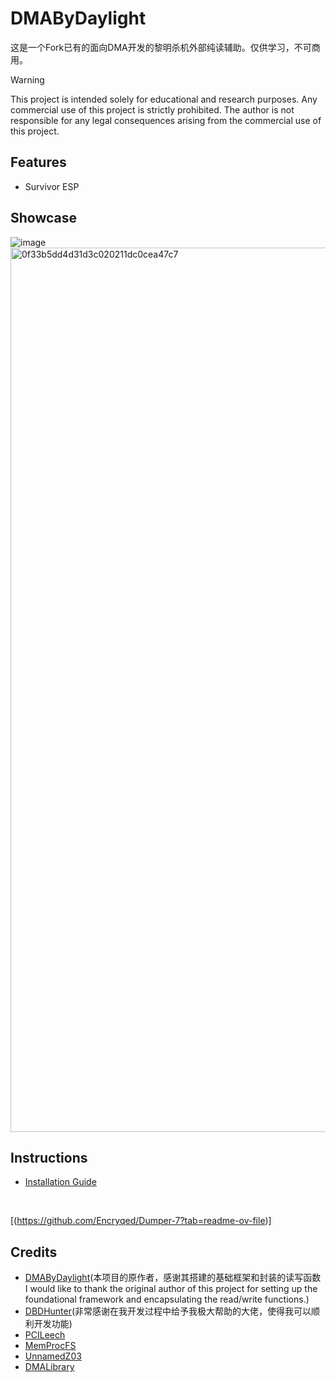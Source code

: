 # DMAByDaylight
这是一个Fork已有的面向DMA开发的黎明杀机外部纯读辅助。仅供学习，不可商用。

> [!WARNING]
> 
>This project is intended solely for educational and research purposes. Any commercial use of this project is strictly prohibited. The author is not responsible for any legal consequences arising from the commercial use of this project.
> 
## Features
* Survivor ESP

## Showcase
![image](https://github.com/user-attachments/assets/db509731-e929-4be0-82e8-e063dd49927e)
<br>
<img width="1415" alt="0f33b5dd4d31d3c020211dc0cea47c7" src="https://github.com/user-attachments/assets/70a9b997-c0a1-40b0-82a9-08251e5509fb">

## Instructions
* [Installation Guide](./Instructions.md)
<br>

[(https://github.com/Encryqed/Dumper-7?tab=readme-ov-file)]
 
## Credits

* [DMAByDaylight](https://github.com/IntelSDM/DMAByDaylight)(本项目的原作者，感谢其搭建的基础框架和封装的读写函数 I would like to thank the original author of this project for setting up the foundational framework and encapsulating the read/write functions.)
* [DBDHunter](https://github.com/lihaochen910/DBDHunter)(非常感谢在我开发过程中给予我极大帮助的大佬，使得我可以顺利开发功能)
* [PCILeech](https://github.com/ufrisk/pcileech)
* [MemProcFS](https://github.com/ufrisk/MemProcFS)
* [UnnamedZ03](https://github.com/UnnamedZ03/DBD-external-base)
* [DMALibrary](https://github.com/Metick/DMALibrary/tree/Master)

